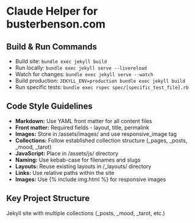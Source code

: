 # Claude Helper for busterbenson.com

## Build & Run Commands
- Build site: `bundle exec jekyll build`
- Run locally: `bundle exec jekyll serve --livereload`
- Watch for changes: `bundle exec jekyll serve --watch`
- Build production: `JEKYLL_ENV=production bundle exec jekyll build`
- Run specific tests: `bundle exec rspec spec/[specific_test_file].rb`

## Code Style Guidelines
- **Markdown:** Use YAML front matter for all content files
- **Front matter:** Required fields - layout, title, permalink
- **Images:** Store in /assets/images/ and use responsive_image tag
- **Collections:** Follow established collection structure (_pages, _posts, _mood, _tarot)
- **JavaScript:** Place in /assets/js/ directory
- **Naming:** Use kebab-case for filenames and slugs
- **Layouts:** Reuse existing layouts in /_layouts/ directory
- **Links:** Use relative paths within the site
- **Images:** Use {% include img.html %} for responsive images

## Key Project Structure
Jekyll site with multiple collections (_posts, _mood, _tarot, etc.)